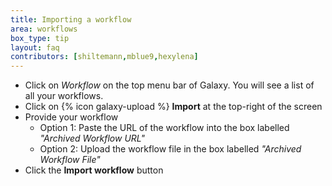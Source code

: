 ```yaml
---
title: Importing a workflow
area: workflows
box_type: tip
layout: faq
contributors: [shiltemann,mblue9,hexylena]
---
```


- Click on *Workflow* on the top menu bar of Galaxy. You will see a list of all your workflows.
- Click on {% icon galaxy-upload %} **Import** at the top-right of the screen
- Provide your workflow
  - Option 1: Paste the URL of the workflow into the box labelled *"Archived Workflow URL"*
  - Option 2: Upload the workflow file in the box labelled *"Archived Workflow File"*
- Click the **Import workflow** button

